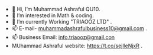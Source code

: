- 👋 Hi, I’m Muhammad Ashraful QU10.
- 👀 I’m interested in Math & coding.
- 🌱 I’m currently Working "TRIAOOZ LTD" .
- 📫 E-mail- muhammadashrafulbusiness10@gmail.com .
- 📫 Business Email: info.triaooz@gmail.con
- MUhammad Ashraful website: https://t.co/sejlleNjxR .

<!---
ASHRAFUL-QU10/ASHRAFUL-QU10 is a ✨ special ✨ repository because its `README.md` (this file) appears on your GitHub profile.
You can click the Preview link to take a look at your changes.
--->
